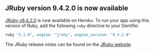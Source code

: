 ## JRuby version 9.4.2.0 is now available

[JRuby v9.4.2.0](/articles/ruby-support#ruby-versions) is now available on Heroku. To run your app using this version of Ruby, add the following `ruby` directive to your Gemfile:

```ruby
ruby "3.1.0", engine: "jruby", engine_version: "9.4.2.0"
```

The JRuby release notes can be found on the [JRuby website](https://www.jruby.org/news).
